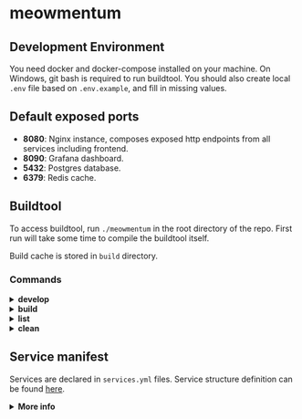 # meowmentum

## Development Environment
You need docker and docker-compose installed on your machine. On Windows, git bash is required to run buildtool. You should also create local `.env` file based on `.env.example`, and fill in missing values.

## Default exposed ports
- **8080**: Nginx instance, composes exposed http endpoints from all services including frontend.
- **8090**: Grafana dashboard.
- **5432**: Postgres database.
- **6379**: Redis cache.

## Buildtool
To access buildtool, run `./meowmentum` in the root directory of the repo. First run will take some time to compile the buildtool itself.

Build cache is stored in `build` directory.

### Commands

<details>
<summary><b>develop</b></summary>

Run local development environment. This will build and start all services and platform dependencies.

**Excluding services:** You can pass names of the services you want to exclude from run after the command name. This allows you to run some services manually for development and debugging. When launching with exclusions, buildtool will output environment variables for excluded service. When running manually, pass these environment variables to the service, so it can connect to the rest of the infrastructure.

**Examples:**

Run all services.
```
$ ./meowmentum develop
```

Run all services except frontend.
```
$ ./meowmentum develop service.web
```

Run all services except frontend and dotnet backend.
```
$ ./meowmentum develop service.web service.dotnet
```

By default, buildtool will only expose ports necessary for excluded services to work and ports that were pinned in `services.yml`. If you want to expose all ports, you can pass `--expose-all` flag.
</details>

<details>
<summary><b>build</b></summary>

Build all services for specified environment. Intended for CI/CD. `--env` flag is required. Pass `--export` flag to export all built images to a tarball.

**Example:**
```
$ ./meowmentum build --env=production --export
```
</details>

<details>
<summary><b>list</b></summary>

List all services and location where they were defined.

**Example:**
```
$ ./meowmentum list
```
</details>

<details>
<summary><b>clean</b></summary>

Wipe buildtool cache. Removes everything from `build` directory except for the buildtool itself.

**Example:**
```
$ ./meowmentum clean
```
</details>

## Service manifest
Services are declared in `services.yml` files. Service structure definition can be found [here](buildtool/service/yaml.go).

<details>
<summary><b>More info</b></summary>

### Path resolution
Some properties in service manifest are file/directory paths. These paths are resolved relative to the directory where the service manifest is located. If path starts with `/`, it is resolved relative to the root directory of the repository. E.g. file `services/web/services.yml` contains `path: src`. This will resolve to `{repo_dir}/services/web/src`. `path: /backend` will resolve to `{repo_dir}/backend`.

### Environment variables
Those are variables that are always available for use in service manifest: `ENVIRONMENT`, `GIT_COMMIT`, `SERVICE`. Note that `SERVICE` is unique for each service and is the name of the service with all dots replaced with dashes. E.g. `service.web` will have `SERVICE=service-web`. Additionally, all variables from `.env.build` file are also available.

### Generators
Generators can be used to generate docker build context before running build. They are written in Go and are located in `buildtool/generators` directory. Generators can be used for both main context and additional contexts. To use a generator, write `gen:<name> [args]` instead of context path. E.g. `gen:frontend` will run `frontend` generator. Generators can be chained. E.g. `gen:nginx ./template.conf` will run `nginx` generator and pass `./template.conf` as an argument.

</details>
